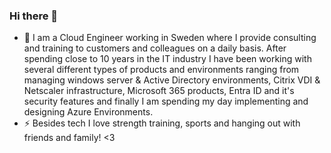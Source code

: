 ### Hi there 👋

- 🔭 I am a Cloud Engineer working in Sweden where I provide consulting and training to customers and colleagues on a daily basis. After spending close to 10 years in the IT industry I have been working with several different types of products and environments ranging from managing windows server & Active Directory environments, Citrix VDI & Netscaler infrastructure, Microsoft 365 products, Entra ID and it's security features and finally I am spending my day implementing and designing Azure Environments.
- ⚡ Besides tech I love strength training, sports and hanging out with friends and family! <3 

<!--
**carlzxc71/carlzxc71** is a ✨ _special_ ✨ repository because its `README.md` (this file) appears on your GitHub profile.

Here are some ideas to get you started:

- 🔭 I’m currently working on ...
- 🌱 I’m currently learning ...
- 👯 I’m looking to collaborate on ...
- 🤔 I’m looking for help with ...
- 💬 Ask me about ...
- 📫 How to reach me: ...
- 😄 Pronouns: ...
- ⚡ Fun fact: ...
-->
